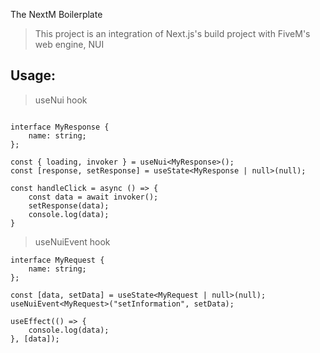 The NextM Boilerplate

> This project is an integration of Next.js's build project with FiveM's web engine, NUI

## Usage:

> useNui hook

```tsx

interface MyResponse {
    name: string;
};

const { loading, invoker } = useNui<MyResponse>();
const [response, setResponse] = useState<MyResponse | null>(null);

const handleClick = async () => {
    const data = await invoker();
    setResponse(data);
    console.log(data);
}
```

> useNuiEvent hook

```tsx
interface MyRequest {
    name: string;
};

const [data, setData] = useState<MyRequest | null>(null);
useNuiEvent<MyRequest>("setInformation", setData);

useEffect(() => {
    console.log(data);
}, [data]);
```
